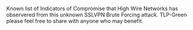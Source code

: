 Known list of Indicators of Compromise that High Wire Networks has observered from this unknown SSLVPN Brute Forcing attack.
TLP-Green please feel free to share with anyone who may benefit.
